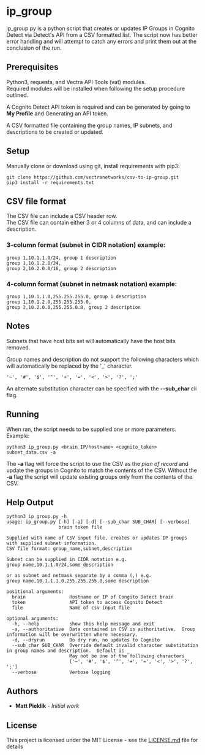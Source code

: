 # ip_group

ip_group.py is a python script that creates or updates IP Groups in Cognito Detect via Detect's API from a CSV formatted
list.  The script now has better error handling and will attempt to catch any errors and print them out at the 
conclusion of the run.

## Prerequisites

Python3, requests, and Vectra API Tools (vat) modules.  
Required modules will be installed when following the setup procedure outlined.  

A Cognito Detect API token is required and can be generated by going to **My Profile** and Generating an API token. 

A CSV formatted file containing the group names, IP subnets, and descriptions to be created or updated.

## Setup
Manually clone or download using git, install requirements with pip3:
```
git clone https://github.com/vectranetworks/csv-to-ip-group.git
pip3 install -r requirements.txt
```


## CSV file format
The CSV file can include a CSV header row.  
The CSV file can contain either 3 or 4 columns of data, and can include a description.    

### 3-column format (subnet in CIDR notation) example:
```
group 1,10.1.1.0/24, group 1 description
group 1,10.1.2.0/24,
group 2,10.2.0.0/16, group 2 description
```
### 4-column format (subnet in netmask notation) example:
```
group 1,10.1.1.0,255.255.255.0, group 1 description
group 1,10.1.2.0,255.255.255.0,
group 2,10.2.0.0,255.255.0.0, group 2 description
```
## Notes
Subnets that have host bits set will automatically have the host bits removed.

Group names and description do not support the following characters which will automatically be replaced by the '_' 
character.

```'~', '#', '$', '^', '+', '=', '<', '>', '?', ';'```

An alternate substitution character can be specified with the **--sub_char** cli flag.


## Running

When ran, the script needs to be supplied one or more parameters.  Example:


```
python3 ip_group.py <brain IP/hostname> <cognito_token> subnet_data.csv -a
```
 
The **-a** flag will force the script to use the CSV as the *plan of record* and update the groups in Cognito 
to match the contents of the CSV.  Without the **-a** flag the script will update existing groups only from the contents of the CSV.  
 
## Help Output
```
python3 ip_group.py -h
usage: ip_group.py [-h] [-a] [-d] [--sub_char SUB_CHAR] [--verbose]
                   brain token file

Supplied with name of CSV input file, creates or updates IP groups with supplied subnet information.  
CSV file format: group_name,subnet,description

Subnet can be supplied in CIDR notation e.g. 
group name,10.1.1.0/24,some description

or as subnet and netmask separate by a comma (,) e.g.
group name,10.1.1.1.0,255.255.255.0,some description

positional arguments:
  brain                Hostname or IP of Congito Detect brain
  token                API token to access Cognito Detect
  file                 Name of csv input file

optional arguments:
  -h, --help           show this help message and exit
  -a, --authoritative  Data contained in CSV is authoritative.  Group information will be overwritten where necessary.
  -d, --dryrun         Do dry run, no updates to Cognito
  --sub_char SUB_CHAR  Override default invalid character substitution in group names and description.  Default is _
                       May not be one of the following characters
                       ['~', '#', '$', '^', '+', '=', '<', '>', '?', ';']
  --verbose            Verbose logging  
```

## Authors

* **Matt Pieklik** - *Initial work*

## License

This project is licensed under the MIT License - see the [LICENSE.md](LICENSE.md) file for details
